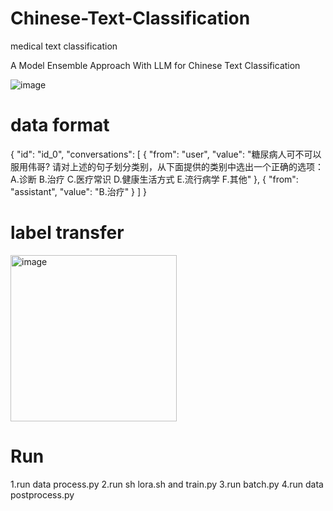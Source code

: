 # Chinese-Text-Classification
medical text classification

A Model Ensemble Approach With LLM for Chinese Text Classification

![image](https://github.com/swaggy66/Chinese-Text-Classification/assets/91064816/23d8917c-8112-44a9-b353-37aa6fd55268)

# data format
{
    "id": "id_0",
    "conversations": [
      {
        "from": "user",
        "value": "糖尿病人可不可以服用伟哥? 请对上述的句子划分类别，从下面提供的类别中选出一个正确的选项：A.诊断 B.治疗 C.医疗常识 D.健康生活方式 E.流行病学 F.其他"
      },
      {
        "from": "assistant",
        "value": "B.治疗"
      }
    ]
  }

# label transfer

<img width="266" alt="image" src="https://github.com/swaggy66/Chinese-Text-Classification/assets/91064816/052cb2df-8850-4eab-ac46-aa899253182d">

# Run
1.run data process.py
2.run sh lora.sh and train.py
3.run batch.py
4.run data postprocess.py
